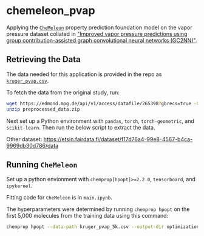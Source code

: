 # chemeleon_pvap

Applying the [`CheMeleon`](https://github.com/JacksonBurns/CheMeleon) property prediction foundation model on the vapor pressure dataset collated in ["Improved vapor pressure predictions using group contribution-assisted graph convolutional neural networks (GC2NN)"](https://doi.org/10.5194/egusphere-2025-1191).

## Retrieving the Data

The data needed for this application is provided in the repo as [`kruger_pvap.csv`](./kruger_pvap.csv).

To fetch the data from the original study, run:
```bash
wget https://edmond.mpg.de/api/v1/access/datafile/265398?gbrecs=true -O preprocessed_data.zip
unzip preprocessed_data.zip
```

Next set up a Python environment with `pandas`, `torch`, `torch-geometric`, and `scikit-learn`.
Then run the below script to extract the data.

Other dataset: https://etsin.fairdata.fi/dataset/f17d76a4-99e8-4567-b4ca-9969db30d786/data

## Running `CheMeleon`

Set up a python envionment with `chemprop[hpopt]>=2.2.0`, `tensorboard`, and `ipykernel`.

Fitting code for `CheMeleon` is in `main.ipynb`.

The hyperparameters were determined by running `chemprop hpopt` on the first 5,000 molecules from the training data using this command:
```bash
chemprop hpopt --data-path kruger_pvap_5k.csv --output-dir optimization --smiles-columns smiles --from-foundation chemeleon --target-columns 'log_vp(pa)' --task-type regression --loss-function mse --split-sizes 0.8 0.199 0.001 --search-parameter-keywords ffn_num_layers ffn_hidden_dim batch_size --grad-clip 0.1 --raytune-num-samples 64
```

